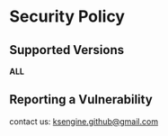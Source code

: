 # Security Policy

## Supported Versions

**ALL**

## Reporting a Vulnerability

contact us: ksengine.github@gmail.com

